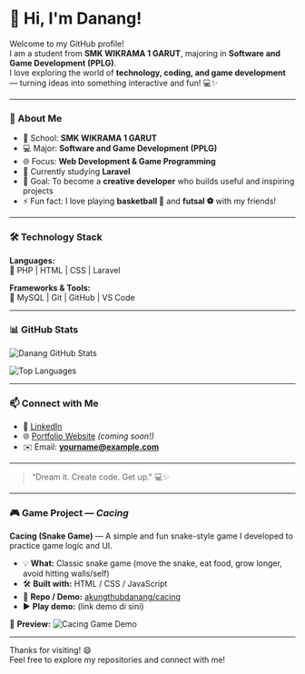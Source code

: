 # 👋 Hi, I'm **Danang!**

Welcome to my GitHub profile!  
I am a student from **SMK WIKRAMA 1 GARUT**, majoring in **Software and Game Development (PPLG)**.  
I love exploring the world of **technology, coding, and game development** — turning ideas into something interactive and fun! 💻✨  

---

### 🌱 About Me
- 🏫 School: **SMK WIKRAMA 1 GARUT**  
- 💻 Major: **Software and Game Development (PPLG)**  
- 🌐 Focus: **Web Development & Game Programming**  
- 🚀 Currently studying **Laravel**  
- 🎯 Goal: To become a **creative developer** who builds useful and inspiring projects  
- ⚡ Fun fact: I love playing **basketball 🏀** and **futsal ⚽** with my friends!  

---

### 🛠️ Technology Stack
**Languages:**  
💬 PHP | HTML | CSS | Laravel  

**Frameworks & Tools:**  
🧩 MySQL | Git | GitHub | VS Code  

---

### 📊 GitHub Stats
![Danang GitHub Stats](https://github-readme-stats.vercel.app/api?username=akungthubdanang&show_icons=true&theme=tokyonight)

![Top Languages](https://github-readme-stats.vercel.app/api/top-langs/?username=akungthubdanang&layout=compact&theme=tokyonight)

---

### 📫 Connect with Me
- 💼 [LinkedIn](https://linkedin.com/in/your-link)  
- 🌐 [Portfolio Website](https://yourwebsite.com) *(coming soon!)*  
- ✉️ Email: **yourname@example.com**  

---

> “Dream it. Create code. Get up." 💻✨  

---

### 🎮 Game Project — *Cacing*
**Cacing (Snake Game)** — A simple and fun snake-style game I developed to practice game logic and UI.  
- 💡 **What:** Classic snake game (move the snake, eat food, grow longer, avoid hitting walls/self)  
- 🛠️ **Built with:** HTML / CSS / JavaScript  
- 🔗 **Repo / Demo:** [akungthubdanang/cacing](https://github.com/akungthubdanang/cacing)  
- ▶️ **Play demo:** (link demo di sini)  

🎥 **Preview:**
![Cacing Game Demo](https://media.giphy.com/media/3oEjI6SIIHBdRxXI40/giphy.gif)

---

Thanks for visiting! 😄  
Feel free to explore my repositories and connect with me!
